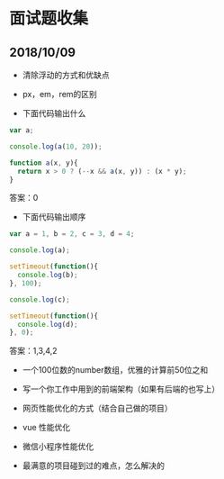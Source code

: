 # 面试题收集
## 2018/10/09
- 清除浮动的方式和优缺点

- px，em，rem的区别

- 下面代码输出什么
```js
var a;

console.log(a(10, 20));

function a(x, y){
  return x > 0 ? (--x && a(x, y)) : (x * y);
}
```
答案：0

- 下面代码输出顺序
```js
var a = 1, b = 2, c = 3, d = 4;

console.log(a);

setTimeout(function(){
  console.log(b);
}, 100);

console.log(c);

setTimeout(function(){
  console.log(d);
}, 0);
```
答案：1,3,4,2

- 一个100位数的number数组，优雅的计算前50位之和

- 写一个你工作中用到的前端架构（如果有后端的也写上）

- 网页性能优化的方式（结合自己做的项目）

- vue 性能优化

- 微信小程序性能优化

- 最满意的项目碰到过的难点，怎么解决的



